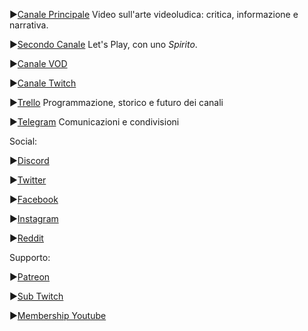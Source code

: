 ▶[Canale Principale](https://www.youtube.com/user/snmpoggi/) 
Video sull'arte videoludica: critica, informazione e narrativa.

▶[Secondo Canale](https://www.youtube.com/channel/UCDKjZ6tnLsoxSEfy0GMsfbw)
Let's Play, con uno _Spirito_.

▶[Canale VOD](https://www.youtube.com/c/SabakunoSutoriimaa_Backup)

▶[Canale Twitch](https://www.twitch.tv/sabaku_no_sutoriimaa)

▶[Trello](https://trello.com/b/iKwdSGf3/sabaku)
Programmazione, storico e futuro dei canali

▶[Telegram](https://t.me/sabakunomaiku)
Comunicazioni e condivisioni

Social:

▶[Discord](https://discord.gg/ZKVqEee4Wx)

▶[Twitter](https://twitter.com/sabakunomaiku)

▶[Facebook](https://www.facebook.com/sabakunomaiku)

▶[Instagram](https://www.instagram.com/mike.of.the.desert)

▶[Reddit](https://www.reddit.com/r/SabakuNoMaiku)

Supporto:

▶[Patreon](https://www.patreon.com/sabaku/)

▶[Sub Twitch](https://www.twitch.tv/subs/sabaku_no_sutoriimaa)

▶[Membership Youtube](https://www.youtube.com/channel/UCDKjZ6tnLsoxSEfy0GMsfbw/join)
